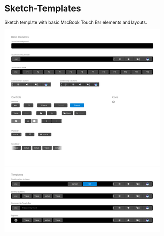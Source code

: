 # Sketch-Templates

Sketch template with basic MacBook Touch Bar elements and layouts.  

![Elements](https://github.com/mishinalina/Sketch-Templates/blob/master/Elements.png)
![Teamples](https://github.com/mishinalina/Sketch-Templates/blob/master/Templates.png)
